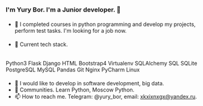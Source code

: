 ### I'm Yury Bor. I'm a Junior developer. 👋

<!--
**xkxixnxgx/xkxixnxgx** is a ✨ _special_ ✨ repository because its `README.md` (this file) appears on your GitHub profile.
Here are some ideas to get you started:
-->

####
- 🔭 I completed courses in python programming and develop my projects, perform test tasks. I'm looking for a job now.
####
- 🌱 Current tech stack.
######
Python3
Flask
Django
HTML
Bootstrap4
Virtualenv
SQLAlchemy
SQL
SQLite
PostgreSQL
MySQL
Pandas
Git
Nginx
PyCharm
Linux
####
- 🤔 I would like to develop in software development, big data.
- 💬 Communities. Learn Python, Moscow Python.
- 📫 How to reach me. Telegram: @yury_bor, email: xkxixnxgx@yandex.ru.

